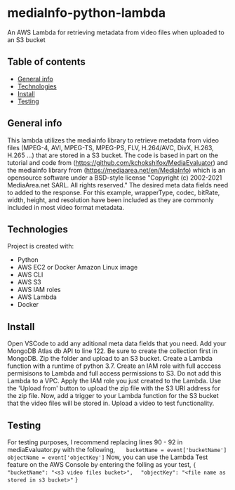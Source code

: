 # mediaInfo-python-lambda

An AWS Lambda for retrieving metadata from video files when uploaded to an S3 bucket
## Table of contents
* [General info](#general-info)
* [Technologies](#technologies)
* [Install](#install)
* [Testing](#testing)

## General info
This lambda utilizes the mediainfo library to retrieve metadata from video files (MPEG-4, AVI, MPEG-TS, MPEG-PS, FLV, H.264/AVC, DivX, H.263, H.265 ...) that are stored in a S3 bucket. The code is based in part on the tutorial and code from (https://github.com/kchokshifox/MediaEvaluator) and the mediainfo library from (https://mediaarea.net/en/MediaInfo) which is an opensource software under a BSD-style license "Copyright (c) 2002-2021 MediaArea.net SARL. All rights reserved." The desired meta data fields need to added to the response. For this example, wrapperType, codec, bitRate, width, height, and resolution have been included as they are commonly included in most video format metadata. 

	
## Technologies
Project is created with:
* Python
* AWS EC2 or Docker Amazon Linux image
* AWS CLI
* AWS S3
* AWS IAM roles
* AWS Lambda
* Docker

## Install
Open VSCode to add any aditional meta data fields that you need. Add your MongoDB Atlas db API to line 122. Be sure to create the collection first in MongoDB. Zip the folder and upload to an S3 bucket. Create a Lambda function with a runtime of python 3.7. Create an IAM role with full acccess permisisons to Lambda and full access permissions to S3. Do not add this Lambda to a VPC. Apply the IAM role you just created to the Lambda. Use the 'Upload from' button to upload the zip file with the S3 URI address for the zip file. Now, add a trigger to your Lambda function for the S3 bucket that the video files will be stored in. Upload a video to test functionality. 


## Testing
For testing purposes, I recommend replacing lines 90 - 92 in mediaEvaluator.py with the following, 
```   bucketName = event['bucketName']```
```   objectName = event['objectKey'] ```
Now, you can use the Lambda Test feature on the AWS Console by entering the folling as your test,
```{```
```  "bucketName": "<s3 video files bucket>",```
```  "objectKey": "<file name as stored in s3 bucket>"```
```}```  